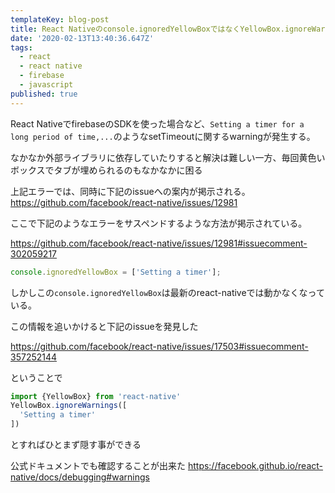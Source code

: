 ```yaml
---
templateKey: blog-post
title: React Nativeのconsole.ignoredYellowBoxではなくYellowBox.ignoreWarningsを使う
date: '2020-02-13T13:40:36.647Z'
tags:
  - react
  - react native
  - firebase
  - javascript
published: true
---
```


React NativeでfirebaseのSDKを使った場合など、`Setting a timer for a long period of time,...`のようなsetTimeoutに関するwarningが発生する。


なかなか外部ライブラリに依存していたりすると解決は難しい一方、毎回黄色いボックスでタブが埋められるのもなかなかに困る


上記エラーでは、同時に下記のissueへの案内が掲示される。
https://github.com/facebook/react-native/issues/12981

ここで下記のようなエラーをサスペンドするような方法が掲示されている。

https://github.com/facebook/react-native/issues/12981#issuecomment-302059217

```js
console.ignoredYellowBox = ['Setting a timer'];
```

しかしこの`console.ignoredYellowBox`は最新のreact-nativeでは動かなくなっている。

この情報を追いかけると下記のissueを発見した

https://github.com/facebook/react-native/issues/17503#issuecomment-357252144

ということで

```js
import {YellowBox} from 'react-native'
YellowBox.ignoreWarnings([
  'Setting a timer'
])
```

とすればひとまず隠す事ができる

公式ドキュメントでも確認することが出来た
https://facebook.github.io/react-native/docs/debugging#warnings